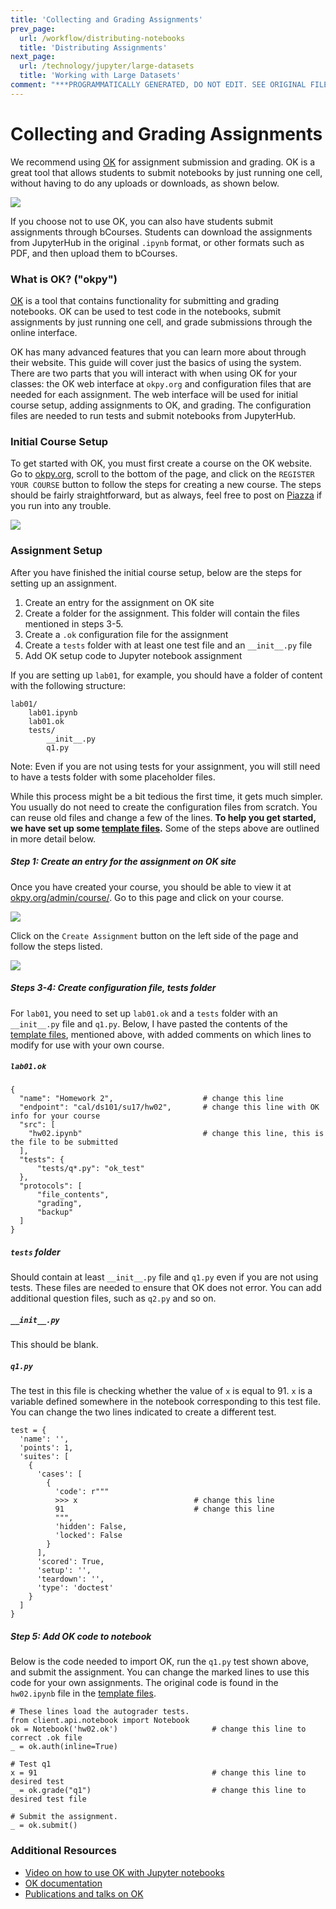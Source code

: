 ```yaml
---
title: 'Collecting and Grading Assignments'
prev_page:
  url: /workflow/distributing-notebooks
  title: 'Distributing Assignments'
next_page:
  url: /technology/jupyter/large-datasets
  title: 'Working with Large Datasets'
comment: "***PROGRAMMATICALLY GENERATED, DO NOT EDIT. SEE ORIGINAL FILES IN /content***"
---
```

# Collecting and Grading Assignments

We recommend using [OK](https://okpy.org) for assignment submission and grading. OK is a great tool that allows students to submit notebooks by just running one cell, without having to do any uploads or downloads, as shown below.

![](/assets/ok-submit.png)

If you choose not to use OK, you can also have students submit assignments through bCourses. Students can download the assignments from JupyterHub in the original `.ipynb` format, or other formats such as PDF, and then upload them to bCourses.

### What is OK? \("okpy"\)

[OK](https://okpy.org/) is a tool that contains functionality for submitting and grading notebooks. OK can be used to test code in the notebooks, submit assignments by just running one cell, and grade submissions through the online interface.

OK has many advanced features that you can learn more about through their website. This guide will cover just the basics of using the system. There are two parts that you will interact with when using OK for your classes: the OK web interface at `okpy.org` and configuration files that are needed for each assignment. The web interface will be used for initial course setup, adding assignments to OK, and grading. The configuration files are needed to run tests and submit notebooks from JupyterHub.

### Initial Course Setup

To get started with OK, you must first create a course on the OK website. Go to [okpy.org](https://okpy.org), scroll to the bottom of the page, and click on the `REGISTER YOUR COURSE` button to follow the steps for creating a new course. The steps should be fairly straightforward, but as always, feel free to post on [Piazza](https://piazza.com/berkeley/other/cs97) if you run into any trouble.

![](/assets/create-course.png)

### Assignment Setup

After you have finished the initial course setup, below are the steps for setting up an assignment.

1. Create an entry for the assignment on OK site
2. Create a folder for the assignment. This folder will contain the files mentioned in steps 3-5.
3. Create a `.ok` configuration file for the assignment
4. Create a `tests` folder with at least one test file and an `__init__.py` file
5. Add OK setup code to Jupyter notebook assignment

If you are setting up `lab01`, for example, you should have a folder of content with the following structure:

```
lab01/
    lab01.ipynb
    lab01.ok
    tests/
        __init__.py
        q1.py
```

Note: Even if you are not using tests for your assignment, you will still need to have a tests folder with some placeholder files.

While this process might be a bit tedious the first time, it gets much simpler. You usually do not need to create the configuration files from scratch. You can reuse old files and change a few of the lines. **To help you get started, we have set up some **[**template files**](https://github.com/gunjanbaid/course-repo-example/tree/master/fa17/hw/hw02)**.** Some of the steps above are outlined in more detail below.

##### Step 1: Create an entry for the assignment on OK site

Once you have created your course, you should be able to view it at [okpy.org/admin/course/](https://okpy.org/admin/course/). Go to this page and click on your course.

![](/assets/ok-courses.png)

Click on the `Create Assignment` button on the left side of the page and follow the steps listed.

![](/assets/create-assignment.png)

##### Steps 3-4: Create configuration file, tests folder

For `lab01`, you need to set up `lab01.ok`  and a `tests` folder with an `__init__.py` file and `q1.py`. Below, I have pasted the contents of the [template files](https://github.com/gunjanbaid/course-repo-example/tree/master/fa17/hw/hw02), mentioned above, with added comments on which lines to modify for use with your own course.

##### `lab01.ok`

```
{
  "name": "Homework 2",                    # change this line
  "endpoint": "cal/ds101/su17/hw02",       # change this line with OK info for your course
  "src": [
    "hw02.ipynb"                           # change this line, this is the file to be submitted
  ],
  "tests": {
      "tests/q*.py": "ok_test"
  },
  "protocols": [
      "file_contents",
      "grading",
      "backup"
  ]
}
```

##### `tests` folder

Should contain at least `__init__.py` file and `q1.py` even if you are not using tests. These files are needed to ensure that OK does not error. You can add additional question files, such as `q2.py` and so on.

##### `__init__.py`

This should be blank.

##### `q1.py`

The test in this file is checking whether the value of `x` is equal to 91. `x` is a variable defined somewhere in the notebook corresponding to this test file. You can change the two lines indicated to create a different test.

```
test = {
  'name': '',
  'points': 1,
  'suites': [
    {
      'cases': [
        {
          'code': r"""
          >>> x                          # change this line
          91                             # change this line
          """,
          'hidden': False,
          'locked': False
        }
      ],
      'scored': True,
      'setup': '',
      'teardown': '',
      'type': 'doctest'
    }
  ]
}
```

##### Step 5: Add OK code to notebook

Below is the code needed to import OK, run the `q1.py` test shown above, and submit the assignment. You can change the marked lines to use this code for your own assignments. The original code is found in the `hw02.ipynb` file in the [template files](https://github.com/gunjanbaid/course-repo-example/tree/master/fa17/hw/hw02).

```
# These lines load the autograder tests. 
from client.api.notebook import Notebook
ok = Notebook('hw02.ok')                     # change this line to correct .ok file
_ = ok.auth(inline=True)
```

```
# Test q1
x = 91                                       # change this line to desired test
_ = ok.grade("q1")                           # change this line to desired test file
```

```
# Submit the assignment.
_ = ok.submit()
```

### Additional Resources

* [Video on how to use OK with Jupyter notebooks](https://www.youtube.com/watch?v=PFTm7hmnKho&rel=0)
* [OK documentation](https://okpy.github.io/documentation/)
* [Publications and talks on OK](https://okpy.org/about/publications/)




